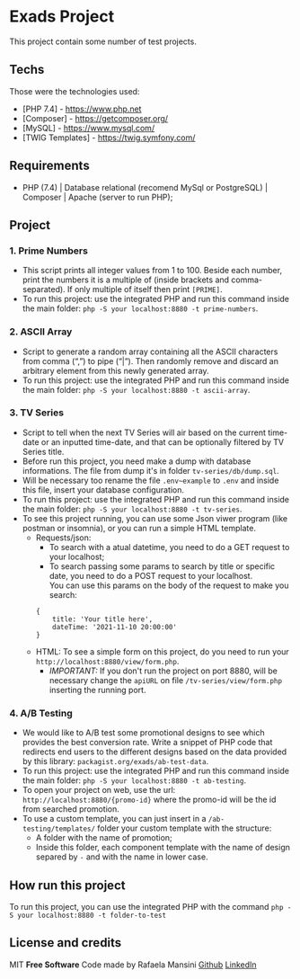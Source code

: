 # Exads Project
This project contain some number of test projects.

## Techs

Those were the technologies used:

- [PHP 7.4] - https://www.php.net
- [Composer] - https://getcomposer.org/
- [MySQL] - https://www.mysql.com/
- [TWIG Templates] - https://twig.symfony.com/

## Requirements
- PHP (7.4) | Database relational (recomend MySql or PostgreSQL) | Composer | Apache (server to run PHP);

## Project
### 1. Prime Numbers
 - This script prints all integer values from 1 to 100. Beside each number, print the numbers it is a multiple of (inside brackets and comma-separated). If only multiple of itself then print `[PRIME]`.
 - To run this project: use the integrated PHP and run this command inside the main folder: `php -S your localhost:8880 -t prime-numbers`.

### 2. ASCII Array
 - Script to generate a random array containing all the ASCII characters from comma (“,”) to pipe (“|”). Then randomly remove and discard an arbitrary element from this newly generated array.
 - To run this project: use the integrated PHP and run this command inside the main folder: `php -S your localhost:8880 -t ascii-array`.

### 3. TV Series
 - Script to tell when the next TV Series will air based on the current time-date or an inputted time-date, and that can be optionally filtered by TV Series title.
 - Before run this project, you need make a dump with database informations. The file from dump it's in folder `tv-series/db/dump.sql`. 
 - Will be necessary too rename the file `.env~example` to `.env` and inside this file, insert your database configuration.
 - To run this project: use the integrated PHP and run this command inside the main folder: `php -S your localhost:8880 -t tv-series`.
 - To see this project running, you can use some Json viwer program (like postman or insomnia), or you can run a simple HTML template.
    - Requests/json: 
        - To search with a atual datetime, you need to do a GET request to your localhost;
        - To search passing some params to search by title or specific date, you need to do a POST request to your localhost.<br/>
        You can use this params on the body of the request to make you search:<br/>
        ```
        {
            title: 'Your title here',
            dateTime: '2021-11-10 20:00:00'
        }        
        ```
    - HTML: To see a simple form on this project, do you need to run your `http://localhost:8880/view/form.php`.
        - *IMPORTANT:* If you don't run the project on port 8880, will be necessary change the `apiURL` on file `/tv-series/view/form.php` inserting the running port.

### 4. A/B Testing
 - We would like to A/B test some promotional designs to see which provides the best conversion rate. Write a snippet of PHP code that redirects end users to the different designs based on the data provided by this library: `packagist.org/exads/ab-test-data`.
 - To run this project: use the integrated PHP and run this command inside the main folder: `php -S your localhost:8880 -t ab-testing`.
 - To open your project on web, use the url: `http://localhost:8880/{promo-id}` where the promo-id will be the id from searched promotion.
 - To use a custom template, you can just insert in a `/ab-testing/templates/` folder your custom template with the structure:
    - A folder with the name of promotion;
    - Inside this folder, each component template with the name of design separed by `-` and with the name in lower case.

## How run this project
To run this project, you can use the integrated PHP with the command `php -S your localhost:8880 -t folder-to-test`

## License and credits

MIT
**Free Software**
Code made by Rafaela Mansini [Github](https://github.com/rafaela-mansini) [LinkedIn](https://www.linkedin.com/in/rafaela-mansini/?locale=en_US)
